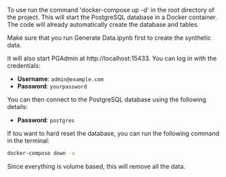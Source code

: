 To use run the command 'docker-compose up -d' in the root directory of the project.
This will start the PostgreSQL database in a Docker container. The code will already
automatically create the database and tables. 

Make sure that you run Generate Data.ipynb first to create the synthetic data.

It will also start PGAdmin at http://localhost:15433. You can log in with the credentials:

- **Username**: `admin@example.com`
- **Password**: `yourpassword`

You can then connect to the PostgreSQL database using the following details:
- **Password**: `postgres`

If tou want to hard reset the database, you can run the following command in the terminal:

```bash
docker-compose down -v
```

Since everything is volume based, this will remove all the data.